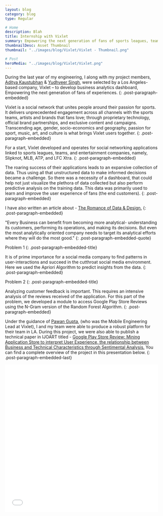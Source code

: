 ```yaml
---
layout: blog
category: blog
type: Regular

# Home
description: Blah
title: Internship with Vixlet
summary: Empowering the next generation of fans of sports leagues, teams, and entertainment companies
thumbnailDesc: Asset Thumbnail
thumbnail: "../images/blog/Vixlet/Vixlet - Thumbnail.png"

# Post
heroMedia: "../images/blog/Vixlet/Vixlet.png"
---
```


During the last year of my engineering, I along with my project members, <a href="https://www.linkedin.com/in/adityakaustubhan/" target="_blank">Aditya Kaustubhan</a> & <a href="https://www.linkedin.com/in/yudhveer-singh/" target="_blank">Yudhveer Singh</a>, were selected by a Los Angeles-based company, Vixlet – to develop business analytics dashboard, Empowering the next generation of fans of experiences.
{: .post-paragraph-embedded}





Vixlet is a social network that unites people around their passion for sports. It delivers unprecedented engagement across all channels with the sports teams, artists and brands that fans love; through proprietary technology, official brand partnerships, and exclusive content and campaigns. Transcending age, gender, socio-economics and geography, passion for sport, music, art, and culture is what brings Vixlet users together.
{: .post-paragraph-embedded}

For a start, Vixlet developed and operates for social networking applications linked to sports leagues, teams, and entertainment companies, namely, Slipknot, MLB, ATP, and LFC Xtra.
{: .post-paragraph-embedded}

The roaring success of their applications leads to an expansive collection of data. Thus using all that unstructured data to make informed decisions became a challenge. So there was a necessity of a dashboard, that could help not just visualize the plethora of data collected but also perform predictive analysis on the training data. This data was primarily used to learn and improve the user experience of fans (the end customers). 
{: .post-paragraph-embedded}

I have also written an article about - <a href="https://medium.com/@syskaul/the-romance-of-data-and-design-ca203e87478a" target="_blank">The Romance of Data & Design.</a>
{: .post-paragraph-embedded}




"Every Business can benefit from becoming more analytical- understanding its customers, performing its operations, and making its decisions. But even the most analytically oriented company needs to target its analytical efforts where they will do the most good."
{: .post-paragraph-embedded-quote}


Problem 1
{: .post-paragraph-embedded-title}

It is of prime importance for a social media company to find patterns in user-interactions and succeed in the cutthroat social media environment. Here we used the Apriori Algorithm to predict insights from the data.
{: .post-paragraph-embedded}

Problem 2
{: .post-paragraph-embedded-title}

Analyzing customer feedback is important. This requires an intensive analysis of the reviews received of the application. For this part of the problem, we developed a module to access Google Play Store Reviews using the N-Gram version of the Random Forest Algorithm.
{: .post-paragraph-embedded}

Under the guidance of <a href="https://www.linkedin.com/in/pguptasloan/" target="_blank">Pawan Gupta</a>, (who was the Mobile Engineering Lead at Vixlet), I and my team were able to produce a robust platform for their team in LA. During this project, we were also able to publish a technical paper in IJOART titled - <a href="../files/paper.pdf" target="_blank">Google Play Store Review: Mining Application Store to interpret User Experience, the relationship between Business and Technical Characteristics through Sentimental Analysis.</a> You can find a complete overview of the project in this presentation below.
{: .post-paragraph-embedded-last}



<div class="post-embed">
<iframe src="//www.slideshare.net/slideshow/embed_code/key/wks80e1vxjyOX3" width="595" height="485" frameborder="0" marginwidth="0" marginheight="0" scrolling="no" style="margin-bottom:5px; max-width: 100%;" allowfullscreen> </iframe> <div style="margin-bottom:5px"> <strong> <a href="//www.slideshare.net/eshaankaul29/vixlet-review" title="Vixlet Review" target="_blank"></a> </strong><strong><a href="https://www.slideshare.net/eshaankaul29" target="_blank"></a></strong> </div>
</div>


